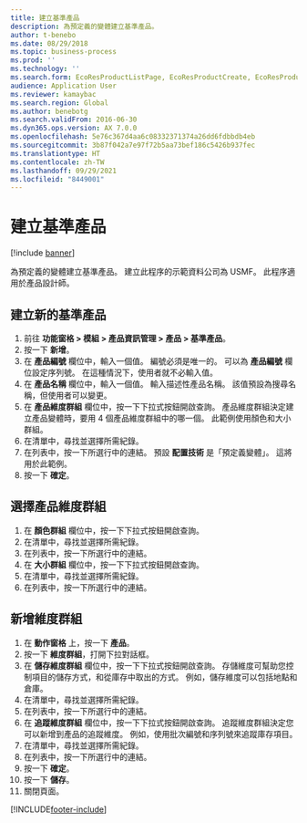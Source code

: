 ```yaml
---
title: 建立基準產品
description: 為預定義的變體建立基準產品。
author: t-benebo
ms.date: 08/29/2018
ms.topic: business-process
ms.prod: ''
ms.technology: ''
ms.search.form: EcoResProductListPage, EcoResProductCreate, EcoResProductDetails, EcoResProductInventoryDimensionGroups
audience: Application User
ms.reviewer: kamaybac
ms.search.region: Global
ms.author: benebotg
ms.search.validFrom: 2016-06-30
ms.dyn365.ops.version: AX 7.0.0
ms.openlocfilehash: 5e76c367d4aa6c08332371374a26dd6fdbbdb4eb
ms.sourcegitcommit: 3b87f042a7e97f72b5aa73bef186c5426b937fec
ms.translationtype: HT
ms.contentlocale: zh-TW
ms.lasthandoff: 09/29/2021
ms.locfileid: "8449001"
---
```

# <a name="create-a-product-master"></a>建立基準產品

[!include [banner](../../includes/banner.md)]

為預定義的變體建立基準產品。 建立此程序的示範資料公司為 USMF。 此程序適用於產品設計師。


## <a name="create-a-new-product-master"></a>建立新的基準產品
1. 前往 **功能窗格 > 模組 > 產品資訊管理 > 產品 > 基準產品**。
2. 按一下 **新增**。
3. 在 **產品編號** 欄位中，輸入一個值。 編號必須是唯一的。 可以為 **產品編號** 欄位設定序列號。 在這種情況下，使用者就不必輸入值。
4. 在 **產品名稱** 欄位中，輸入一個值。 輸入描述性產品名稱。 該值預設為搜尋名稱，但使用者可以變更。
5. 在 **產品維度群組** 欄位中，按一下下拉式按鈕開啟查詢。 產品維度群組決定建立產品變體時，要用 4 個產品維度群組中的哪一個。 此範例使用顏色和大小群組。
6. 在清單中，尋找並選擇所需紀錄。
7. 在列表中，按一下所選行中的連結。 預設 **配置技術** 是「預定義變體」。 這將用於此範例。
8. 按一下 **確定**。

## <a name="select-product-dimension-groups"></a>選擇產品維度群組
1. 在 **顏色群組** 欄位中，按一下下拉式按鈕開啟查詢。
2. 在清單中，尋找並選擇所需紀錄。
3. 在列表中，按一下所選行中的連結。
4. 在 **大小群組** 欄位中，按一下下拉式按鈕開啟查詢。
5. 在清單中，尋找並選擇所需紀錄。
6. 在列表中，按一下所選行中的連結。

## <a name="add-dimension-groups"></a>新增維度群組
1. 在 **動作窗格** 上，按一下 **產品**。
2. 按一下 **維度群組**，打開下拉對話框。
3. 在 **儲存維度群組** 欄位中，按一下下拉式按鈕開啟查詢。 存儲維度可幫助您控制項目的儲存方式，和從庫存中取出的方式。 例如，儲存維度可以包括地點和倉庫。
4. 在清單中，尋找並選擇所需紀錄。
5. 在列表中，按一下所選行中的連結。
6. 在 **追蹤維度群組** 欄位中，按一下下拉式按鈕開啟查詢。 追蹤維度群組決定您可以新增到產品的追蹤維度。 例如，使用批次編號和序列號來追蹤庫存項目。
7. 在清單中，尋找並選擇所需紀錄。
8. 在列表中，按一下所選行中的連結。
9. 按一下 **確定**。
10. 按一下 **儲存**。
11. 關閉頁面。



[!INCLUDE[footer-include](../../../includes/footer-banner.md)]